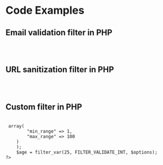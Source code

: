# Code Examples

## Email validation filter in PHP
<code>
<?php
    $email = "test@example.com";
    if (filter_var($email, FILTER_VALIDATE_EMAIL)) {
        echo "Valid email";
    } else {
        echo "Invalid email";
    }
?>
</code>

## URL sanitization filter in PHP

<code>
<?php
    $url = "https://example.com";
    echo filter_var($url, FILTER_SANITIZE_URL);
?>
</code>

## Custom filter in PHP

<code>
<?php
    $options = array(
    "options" => array(
        "min_range" => 1,
        "max_range" => 100
    )
    );
    $age = filter_var(25, FILTER_VALIDATE_INT, $options);
?>
</code>